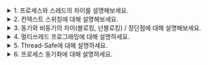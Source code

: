 
<details>
<summary>1. 프로세스와 스레드의 차이를 설명해보세요.</summary>
  
- (정의) 프로세스는 실행중인 프로그램을 의미합니다. 스레드는 프로세스에서 실행하는 작업의 단위를 의미합니다. 여기서 작업 단위는 CPU가 진행하는 최소 단위 작업을 의미합니다.
- 둘의 차이는 각 프로세스 간,또는 각 스레드 간 메모리 공간을 공유하는지 안하는지로 구분할 수 있습니다.
  
- 프로세스는 운영체제로부터 자원을 할당받습니다. 그러므로 각각 프로세스는 모두 독립된 메모리 공간을 가집니다. <br>
또한 한 프로세스 안에 여러개의 스레드가 생성될 수 있습니다.

- 스레드는 프로세스로부터 자원을 할당받습니다. 같은 프로세스 내 존재하는 스레드는 프로세스의 코드/데이터/힙영역을 공유합니다. 그렇기 때문에 좀 더 효율적으로 통신할 수 있습니다. <br>
또한 컨텍스트 스위칭도 캐시 메모리를 비우지 않아도 되는 스레드쪽이 빠릅니다. 스레드는 자원 공유로 인해 문제가 발생할 수 있으니 이를 염두에 둔 프로그래밍을 해야합니다.

- (example?) 프로세스는 인텔리제이(작업관리자의 프로세스), 스레드는 그중 Junit, 코드 수정 등 각각 개별 활동입니다.
 </details>

<details>
<summary>2. 컨텍스트 스위칭에 대해 설명해보세요.</summary>

- (정의) 컨텍스트는 프로세스의 정보를 의미하는 단어이고, 스위칭은 말그대로 바꾸다라는 의미입니다. <br>
즉 컨텍스트 스위칭은 한 작업이 끝날 때까지 기다리는 것이 아니라 여러 작업을 번갈아가며 실행해서 동시에 처리될 수 있도록 하는 방법입니다.
- (why) 컨텍스트 스위칭을 통해 높은 우선순위를 가진 프로세스를 먼저 빠르게 처리할 수 있습니다.
- (why not) 컨텍스트 스위칭을 쓰지 않는다면, 우선순위에 따라 프로세스를 처리할 수 없어, 유연하지 못합니다. 실제로 CPU는 한번에 하나의 작업밖에 처리하지 못하기 떄문에 등장한 기술입니다.

- 인터럽트가 발생하면 현재 프로세스의 상태를 PCB에 저장하고 새로운 프로세스의 상태를 레지스터에 저장하는 방식으로 동작합니다. 
이 때, CPU는 아무런 일을 하지 않으므로 잦은 컨텍스트 스위칭은 성능저하를 일으킬 수 있습니다.
스레드와 프로세스의 동작방식이 약간 상이한데, 스레드는 캐시메모리나 PCB에 저장해야하는 내용이 적고, 비워야 하는 내용도 적기때문에 상대적으로 더 빠른 컨텍스트 스위칭이 일어날 수 있습니다.

</details>

<details>
<summary>3. 동기와 비동기의 차이(블로킹, 넌블로킹) / 장단점에 대해 설명해보세요.</summary>

- 동기/비동기는 서버에 요청을 보냈을 때 작업 순서가 응답에 의존하는지 안하는지의 차이입니다.

- (정의) 동기 방식은 한 함수가 끝나는 시간과 바로 다음의 함수가 시작하는 시간이 같습니다. 즉, 서버에 요청을 보냈을 때 응답이 와야만 다음 작업을 실행할 수 있습니다.

- (정의) 비동기 방식은 여러 개 작업 처리가 함께 실행되는 방식으로, 동기 방식에 비해 단위시간 당 많은 작업을 처리할 수 있습니다. 단, CPU나 메모리를 많이 사용하는 작업을 비동기로 처리하게 되면 과부하가 걸릴 수 있습니다. 프로그램의 복잡도도 증가하게 됩니다.

블로킹/논블로킹은 동기/비동기와는 다른 관점으로, 내가 직접 제어할 수 없는 대상(IO/멀티스레드)을 상대하는 방법에 대한 분류입니다.

- (정의) 블로킹 방식은 대상의 작업이 끝날 때 까지 제어권을 대상이 가지고 있는 것을 의미합니다.
- (정의) 반면에 논블로킹은 대상의 작업 완료여부와 상관없이 새로운 작업을 수행합니다.

동기 논블로킹은 계속해서 polling을 수행하기 때문에 컨텍스트 스위칭이 지속적으로 발생해 지연이 발생합니다. 
![image](https://github.com/HyemIin/TIL/assets/114489245/7f55907e-e68f-4306-ad8b-7df630f6595a)
</details>


<details>
<summary>4. 멀티쓰레드 프로그래밍에 대해 설명하세요.</summary>
  
- (정의) 하나의 프로세스에ㅓ서 여러 개의 쓰레드를 생성하여 자원의 생성과 관리의 중복을 최소화하는 프로그래밍입니다.
- (why) 멀티 프로세스에 비해 메모리 자원소모가 비교적 적으며, 같은 프로세스 내 쓰레드 끼리는 프로세스의 힙 영역을 공유하기 때문에 서로 간 통신이 간단합니다. <br>
또한 프로세스에 비해 컨텍스트 스위칭이 빠릅니다.(스레드 간 메모리 공간을 공유하기 떄문에 메모리 주소에 대한 처리가 불필요하기 때문) 
  <br>
  
- (단점) 힙 영역에 있는 자원을 활용할 때는 동기화가 필수이며, 동기화를 위해 락을 과도하게 사용하면 성능저하로 이어질 수 있습니다. <br>
또한 하나의 스레드가 비정상적으로 동작한다면 다른 스레드의 동작에도 영향을 미칠 수 있습니다.
</details>

<details>
<summary>5. Thread-Safe에 대해 설명하세요.</summary>

- (정의) 멀티쓰레드 프로그래밍 환경에서 서로 다른 쓰레드가 객체, 메서드, 변수 등에 동시에 접근해도 프로그램의 연산결과와 정합성이 보장되는 상태를 의미합니다.
  
</details>

<details>
<summary>6. 프로세스 동기화에 대해 설명하세요.</summary>

- (정의) 프로세스 동기화란, 다중 프로세스 환경에서 자원 등에 오직 한 프로세스만 접근가능하도록 하는 것을 의미합니다.
- (why not) 프로세스 동기화를 하지 않으면, 데이터의 일관성이 깨지기 때문에 잘못된 연산결과를 반환할 수 있기 때문입니다.

- Race Condition(경쟁 상태): 여러 프로세스나 스레드가 동기화 메커니즘 없이 자원에 접근하려는 상황을 가리킵니다. 공유된 자원에 대한 접근 순서에 따라 실행 결과가 달라질 수 있는 상황을 의미합니다.

- Critical Section(임계 구역): 여러 스레드가 동시에 접근해서는 안되는 공유자원에 접근하는 코드 블럭을 얘기합니다. 한 임계구역에 하나의 스레드 혹은 프로세스만 접근이 가능합니다. 임계 구역에 접근하는 것을 제어하기 위해 세마포어, 뮤텍스와 같은 매커니즘을 사용합니다.

- 임계 구역 문제를 해결하기 위한 조건은 아래와 같습니다.
  - 상호 배제(Mutual Exclusion): 한 프로세스가 임계구역에서 동작중이면 다른 프로세스는 접근할 수 없다.
  - 진행(Progress): 임계구역에서 작업중인 프로세스가 없다면 입계구역으로 진입하려는 프로세스를 적절히 선택해서 진입할 수 있도록 합니다.
  - 유한 대기(Bounded Waiting): 한 프로세스가 임계영역으로 진입을 요청한 후 다른 프로세스는 진입이 유한한 횟수로 제한되어야 합니다. (기아상태 방지)
</details>
